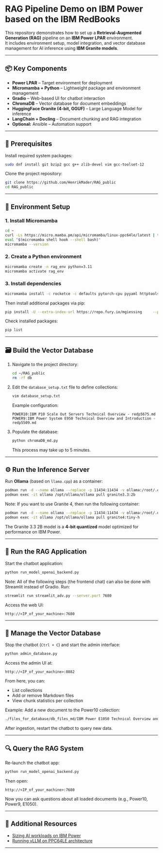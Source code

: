 # RAG Pipeline Demo on IBM Power based on the IBM RedBooks

This repository demonstrates how to set up a **Retrieval-Augmented Generation (RAG)** pipeline on an **IBM Power LPAR** environment.  
It includes environment setup, model integration, and vector database management for AI inference using **IBM Granite models**.

---

## 📦 Key Components

- **Power LPAR** – Target environment for deployment  
- **Micromamba + Python** – Lightweight package and environment management  
- **Gradio** – Web-based UI for chatbot interaction  
- **ChromaDB** – Vector database for document embeddings  
- **HuggingFace Granite (4-bit, GGUF)** – Large Language Model for inference  
- **LangChain + Docling** – Document chunking and RAG integration  
- **Optional:** Ansible – Automation support

---

## 🧰 Prerequisites

Install required system packages:

```bash
sudo dnf install git bzip2 gcc g++ zlib-devel vim gcc-toolset-12
```

Clone the project repository:

```bash
git clone https://github.com/HenrikMader/RAG_public
cd RAG_public
```

---

## 🐍 Environment Setup

### 1. Install Micromamba

```bash
cd ~
curl -Ls https://micro.mamba.pm/api/micromamba/linux-ppc64le/latest | tar -xvj bin/micromamba
eval "$(micromamba shell hook --shell bash)"
micromamba --version
```

### 2. Create a Python environment

```bash
micromamba create -n rag_env python=3.11
micromamba activate rag_env
```

### 3. Install dependencies

```bash
micromamba install -c rocketce -c defaults pytorch-cpu pyyaml httptools onnxruntime "pandas<1.6.0" tokenizers
```

Then install additional packages via pip:

```bash
pip install -U --extra-index-url https://repo.fury.io/mgiessing     --prefer-binary streamlit chromadb transformers psutil langchain     sentence_transformers gradio==3.50.2 llama-cpp-python scikit-learn     docling einops openai
```

Check installed packages:

```bash
pip list
```

---

## 🗃️ Build the Vector Database

1. Navigate to the project directory:

   ```bash
   cd ~/RAG_public
   rm -rf db
   ```

2. Edit the `database_setup.txt` file to define collections:

   ```bash
   vim database_setup.txt
   ```

   Example configuration:
   ```
   POWER10:IBM P10 Scale Out Servers Technical Overview - redp5675.md
   POWER9:IBM Power System E950 Technical Overview and Introduction - redp5509.md
   ```

3. Populate the database:

   ```bash
   python chromaDB_md.py
   ```

   This process may take up to 5 minutes.

---

## ⚙️ Run the Inference Server

Run **Ollama** (based on `llama.cpp`) as a container:

```bash
podman run -d --name ollama --replace -p 11434:11434 -v ollama:/root/.ollama quay.io/anchinna/ollama:v2
podman exec -it ollama /opt/ollama/ollama pull granite3.3:2b
```

Note: If you want to use Granite 4, then run the following container:
```bash
podman run -d --name ollama --replace -p 11434:11434 -v ollama:/root/.ollama quay.io/anchinna/ollama:v3
podman exec -it ollama /opt/ollama/ollama pull granite4:tiny-h
```



The Granite 3.3 2B model is a **4-bit quantized** model optimized for performance on IBM Power.

---

## 💬 Run the RAG Application

Start the chatbot application:

```bash
python run_model_openai_backend.py
```
Note: All of the following steps (the frontend chat) can also be done with Streamlit instead of Gradio. Run: 
```bash
streamlit run streamlit_adv.py --server.port 7680
```


Access the web UI:

```
http://<IP_of_your_machine>:7680
```

---

## 🧩 Manage the Vector Database

Stop the chatbot (`Ctrl + C`) and start the admin interface:

```bash
python admin_database.py
```

Access the admin UI at:

```
http://<IP_of_your_machine>:8082
```

From here, you can:
- List collections  
- Add or remove Markdown files  
- View chunk statistics per collection  

Example: Add a new document to the Power10 collection:

```bash
./files_for_database/db_files_md/IBM Power E1050 Technical Overview and Introduction - redp5684.md
```

After ingestion, restart the chatbot to query new data.

---

## 🔍 Query the RAG System

Re-launch the chatbot app:

```bash
python run_model_openai_backend.py
```

Then open:

```
http://<IP_of_your_machine>:7680
```

Now you can ask questions about all loaded documents (e.g., Power10, Power9, E1050).

---

## 🔗 Additional Resources

- [Sizing AI workloads on IBM Power](https://community.ibm.com/community/user/blogs/sebastian-lehrig/2024/03/26/sizing-for-ai)  
- [Running vLLM on PPC64LE architecture](https://community.ibm.com/community/user/blogs/manjunath-kumatagi/2024/06/27/run-vllm-on-ppc64le-architecture)

---


